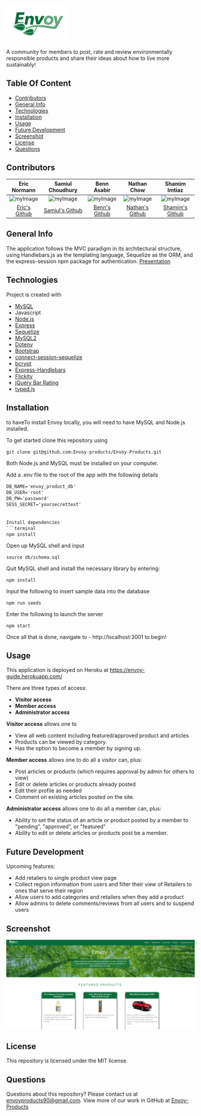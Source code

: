 # <img src="public/images/envoy2.svg" height="90" alt="Envoy" title="Envoy">

A community for members to post, rate and review environmentally responsible products and share their ideas about how to live more sustainably!

## Table Of Content
* [Contributors](#contributors)
* [General Info](#general-info)
* [Technologies](#technologies)
* [Installation](#installation)
* [Usage](#usage)
* [Future Development](#future-development)
* [Screenshot](#screenshot)
* [License](#license)
* [Questions](#questions)

## Contributors
|Eric Normann|Samiul Choudhury|Benn Asabir|Nathan Chow|Shamim Imtiaz|
|:---:|:---:|:---:|:---:|:---:|
|![myImage](https://ca.slack-edge.com/T01EXTZCZ44-U01FFJX35EH-8853f39f557f-512)|![myImage](https://avatars.githubusercontent.com/u/3344833?s=460&u=46efd9bd90904237b452dbaefdb03a57156ef84b&v=4)|![myImage](https://ca.slack-edge.com/T01EXTZCZ44-U01FR9XTTN0-9995038c9f3b-512)|![myImage](https://ca.slack-edge.com/T01EXTZCZ44-U01FGC3DAN7-41377ad60b24-512)|![myImage](https://ca.slack-edge.com/T01EXTZCZ44-U01F9AY18T0-ad94549a1f86-512)|
|<a href="https://github.com/e-p-n" target="_blank">Eric's Github</a>| <a href="https://github.com/samiul1988"> Samiul's Github</a>|<a href="https://github.com/BennAsabir">Benn's Github</a>|<a href="https://github.com/nchow18">Nathan's Github</a>|<a href="https://github.com/shamimimtiaz">Shamim's Github|""|


## General Info
The application follows the MVC paradigm in its architectural structure, using Handlebars.js as the templating language, Sequelize as the ORM, and the express-session npm package for authentication.
[Presentation](public/images/Envoy.pdf)

## Technologies
Project is created with 
* [MySQL](https://dev.mysql.com/downloads/)
* Javascript
* [Node.js](https://nodejs.org/en/)
* [Express](https://www.npmjs.com/package/express)
* [Sequelize](https://www.npmjs.com/package/sequelize)
* [MySQL2](https://www.npmjs.com/package/mysql2)
* [Dotenv](https://www.npmjs.com/package/dotenv)
* [Bootstrap](https://getbootstrap.com/)
* [connect-session-sequelize](https://www.npmjs.com/package/connect-session-sequelize)
* [bcrypt](https://www.npmjs.com/package/bcrypt)
* [Express-Handlebars](https://www.npmjs.com/package/express-handlebars)
* [Flickity](https://www.npmjs.com/package/flickity)
* [jQuery Bar Rating](https://www.npmjs.com/package/jquery-bar-rating)
* [typed.js](https://www.npmjs.com/package/typed.js)

## Installation
to haveTo install Envoy locally, you will need to have MySQL and Node.js installed.

To get started clone this repository using 
```terminal
git clone git@github.com:Envoy-products/Envoy-Products.git
```
Both Node.js and MySQL must be installed on your computer.

Add a .env file to the root of the app with the following details
``` 
DB_NAME='envoy_product_db' 
DB_USER='root' 
DB_PW='password'
SESS_SECRET='yoursecrettext'


Install dependencies 
```terminal
npm install
``` 
Open up MySQL shell and input 
```terminal
source db/schema.sql
```
Quit MySQL shell and install the necessary library by entering: 
```terminal
npm install
```
Input the following to insert sample data into the database
```terminal
npm run seeds
```
Enter the following to launch the server
```terminal
npm start
```
Once all that is done, navigate to - http://localhost:3001 to begin!


## Usage
This application is deployed on Heroku at https://envoy-guide.herokuapp.com/

There are three types of access:
* **Visitor access**
* **Member access**
* **Administrator access**

**Visitor access** allows one to 
* View all web content including featured/approved product and articles
* Products can be viewed by category.
* Has the option to become a member by signing up. 

**Member access** allows one to do all a visitor can, plus:
* Post articles or products (which requires approval by admin for others to view)
* Edit or delete articles or products already posted
* Edit their profile as needed
* Comment on existing articles posted on the site. 

**Administrator access** allows one to do all a member can, plus:
* Ability to set the status of an article or product posted by a member to "pending", "approved", or "featured"
* Ability to edit or delete articles or products post be a member.  

## Future Development
Upcoming features:
* Add retailers to single product view page
* Collect region information from users and filter their view of Retailers to ones that serve their region
* Allow users to add categories and retailers when they add a product
* Allow admins to delete comments/reviews from all users and to suspend users

## Screenshot
![screenshot](./public/images/envoy-screenshot-homepage.jpg)

## License
  
This repository is licensed under the MIT license.

## Questions
Questions about this repository? Please contact us at [envoyproducts90@gmail.com](mailto:envoyproducts90@gmail.com). View more of our work in GitHub at [Envoy-Products](https://github.com/Envoy-products/Envoy-Products) 
